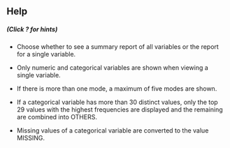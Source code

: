 

## Help
##### (Click ? for hints)

* Choose whether to see a summary report of all variables or the report for a single variable.

* Only numeric and categorical variables are shown when viewing a single variable.

* If there is more than one mode, a maximum of five modes are shown.

* If a categorical variable has more than 30 distinct values, only the top 29 values with the highest frequencies are displayed and the remaining are combined into OTHERS.

* Missing values of a categorical variable are converted to the value MISSING.


